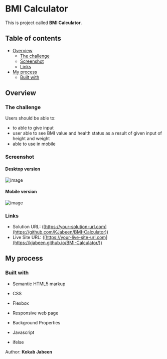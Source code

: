 # BMI Calculator

This is project called **BMI Calculator**.

## Table of contents

- [Overview](#overview)
  - [The challenge](#the-challenge)
  - [Screenshot](#screenshot)
  - [Links](#links)
- [My process](#my-process)
  - [Built with](#built-with)


## Overview

### The challenge

Users should be able to:
 - to able to give input
 - user able to see BMI value and health status as a result of given input of height and weight
 - able to use in mobile

### Screenshot

#### Desktop version

![image](https://github.com/KJabeen/BMI-Calculator/assets/126177876/b9f1f7cd-2b2e-4c9e-b60c-eed1f1adfcd9)


#### Mobile version

![image](https://github.com/KJabeen/BMI-Calculator/assets/126177876/05b20859-d301-481b-86ae-480a6f2c2923)

 ### Links

- Solution URL: ([https://your-solution-url.com](https://github.com/KJabeen/BMI-Calculator))
- Live Site URL: ([https://your-live-site-url.com](https://kjabeen.github.io/BMI-Calculator/))


## My process

### Built with


  - Semantic HTML5 markup
    
  - CSS
    
  - Flexbox
  
  - Responsive web page
 
  - Background Properties

  - Javascript

  - ifelse

  
Author:
**Kokab Jabeen**
